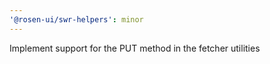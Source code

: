 ```yaml
---
'@rosen-ui/swr-helpers': minor
---
```


Implement support for the PUT method in the fetcher utilities
